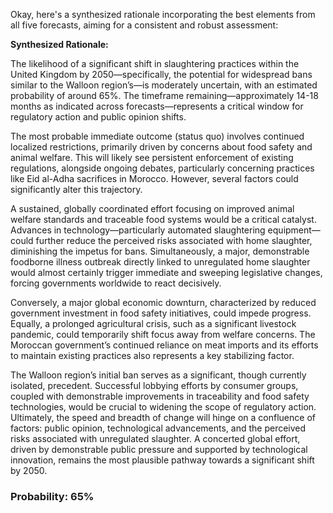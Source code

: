 Okay, here's a synthesized rationale incorporating the best elements from all five forecasts, aiming for a consistent and robust assessment:

**Synthesized Rationale:**

The likelihood of a significant shift in slaughtering practices within the United Kingdom by 2050—specifically, the potential for widespread bans similar to the Walloon region’s—is moderately uncertain, with an estimated probability of around 65%. The timeframe remaining—approximately 14-18 months as indicated across forecasts—represents a critical window for regulatory action and public opinion shifts.

The most probable immediate outcome (status quo) involves continued localized restrictions, primarily driven by concerns about food safety and animal welfare. This will likely see persistent enforcement of existing regulations, alongside ongoing debates, particularly concerning practices like Eid al-Adha sacrifices in Morocco. However, several factors could significantly alter this trajectory.

A sustained, globally coordinated effort focusing on improved animal welfare standards and traceable food systems would be a critical catalyst. Advances in technology—particularly automated slaughtering equipment—could further reduce the perceived risks associated with home slaughter, diminishing the impetus for bans. Simultaneously, a major, demonstrable foodborne illness outbreak directly linked to unregulated home slaughter would almost certainly trigger immediate and sweeping legislative changes, forcing governments worldwide to react decisively.

Conversely, a major global economic downturn, characterized by reduced government investment in food safety initiatives, could impede progress. Equally, a prolonged agricultural crisis, such as a significant livestock pandemic, could temporarily shift focus away from welfare concerns.  The Moroccan government’s continued reliance on meat imports and its efforts to maintain existing practices also represents a key stabilizing factor.

The Walloon region’s initial ban serves as a significant, though currently isolated, precedent. Successful lobbying efforts by consumer groups, coupled with demonstrable improvements in traceability and food safety technologies, would be crucial to widening the scope of regulatory action.  Ultimately, the speed and breadth of change will hinge on a confluence of factors: public opinion, technological advancements, and the perceived risks associated with unregulated slaughter. A concerted global effort, driven by demonstrable public pressure and supported by technological innovation, remains the most plausible pathway towards a significant shift by 2050.

### Probability: 65%